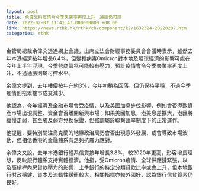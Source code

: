 ```yaml
---
layout: post
title: 余偉文料疫情令今季失業率再度上升　通脹仍可控
date: 2022-02-07 11:41:43.000000000 +08:00
link: https://news.rthk.hk/rthk/ch/component/k2/1632324-20220207.htm
categories: rthk
---
```


金管局總裁余偉文透過網上會議，出席立法會財經事務委員會會議時表示，雖然去年本港經濟按年增長6.4%，但變種病毒Omicron對本地及環球經濟的影響可能在今年上半年浮現，今季營商氣氛可能較有壓力，預計疫情會令今季失業率再度上升，不過通脹則屬可控水平。

余偉文提到，去年樓價按年升約3%，今年初稍為回落，但仍保持平穩，不過今季疫情則拖累樓市成交減少。

他認為，今年經濟及金融市場會受疫情，以及美國加息步伐影響，例如會否導致資產市場出現調整、資金會否離開新興市場；如果美國加息，港美息差擴大，港匯將緩慢走弱，甚至觸及弱方兌換保證，但強調屬於聯繫匯率制度下的正常運作。

他提醒，要特別關注烏克蘭的地緣政治局勢會否出現意外發展，或會導致市場波動，但相信香港的金融體系有足夠抗震力應對。

余偉文又說，去年本港銀行體系信貸按年增長3.8%，較2020年更高，形容增長理想，反映銀行體系支持實體經濟。他指，受Omicron疫情、全球供應鏈緊張，以及高槓桿內房貸款壓力的影響，上季銀行的特定分類貸款比率或會上升，但本地銀行財政穩健，資本及流動性緩衝較大，相關指標亦較外國好，認為銀行信貸質素仍良好。
